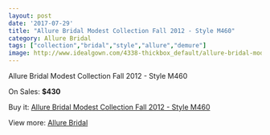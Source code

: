 ```yaml
---
layout: post
date: '2017-07-29'
title: "Allure Bridal Modest Collection Fall 2012 - Style M460"
category: Allure Bridal
tags: ["collection","bridal","style","allure","demure"]
image: http://www.idealgown.com/4338-thickbox_default/allure-bridal-modest-collection-fall-2012-style-m460.jpg
---
```

Allure Bridal Modest Collection Fall 2012 - Style M460

On Sales: **$430**
<a href="https://www.idealgown.com/en/allure-bridal/1965-allure-bridal-modest-collection-fall-2012-style-m460.html"><amp-img layout="responsive" width="600" height="600" src="//www.idealgown.com/4338-thickbox_default/allure-bridal-modest-collection-fall-2012-style-m460.jpg" alt="Allure Bridal Modest Collection Fall 2012 - Style M460 0" /></a>
<a href="https://www.idealgown.com/en/allure-bridal/1965-allure-bridal-modest-collection-fall-2012-style-m460.html"><amp-img layout="responsive" width="600" height="600" src="//www.idealgown.com/4339-thickbox_default/allure-bridal-modest-collection-fall-2012-style-m460.jpg" alt="Allure Bridal Modest Collection Fall 2012 - Style M460 1" /></a>

Buy it: [Allure Bridal Modest Collection Fall 2012 - Style M460](https://www.idealgown.com/en/allure-bridal/1965-allure-bridal-modest-collection-fall-2012-style-m460.html "Allure Bridal Modest Collection Fall 2012 - Style M460")

View more: [Allure Bridal](https://www.idealgown.com/en/29-allure-bridal "Allure Bridal")